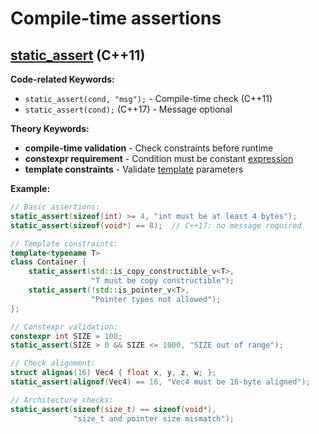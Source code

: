 # Compile-time assertions

## [static_assert](https://en.cppreference.com/w/cpp/language/static_assert.html) (C++11)

**Code-related Keywords:**
- `static_assert(cond, "msg");` - Compile-time check (C++11)
- `static_assert(cond);` (C++17) - Message optional

**Theory Keywords:**
- **compile-time validation** - Check constraints before runtime
- **constexpr requirement** - Condition must be constant [expression](../../04_expressions/expressions.md)
- **template constraints** - Validate [template](../../10_templates/templates.md) parameters

**Example:**
```cpp
// Basic assertions:
static_assert(sizeof(int) >= 4, "int must be at least 4 bytes");
static_assert(sizeof(void*) == 8);  // C++17: no message required

// Template constraints:
template<typename T>
class Container {
    static_assert(std::is_copy_constructible_v<T>, 
                  "T must be copy constructible");
    static_assert(!std::is_pointer_v<T>,
                  "Pointer types not allowed");
};

// Constexpr validation:
constexpr int SIZE = 100;
static_assert(SIZE > 0 && SIZE <= 1000, "SIZE out of range");

// Check alignment:
struct alignas(16) Vec4 { float x, y, z, w; };
static_assert(alignof(Vec4) == 16, "Vec4 must be 16-byte aligned");

// Architecture checks:
static_assert(sizeof(size_t) == sizeof(void*), 
              "size_t and pointer size mismatch");
```
